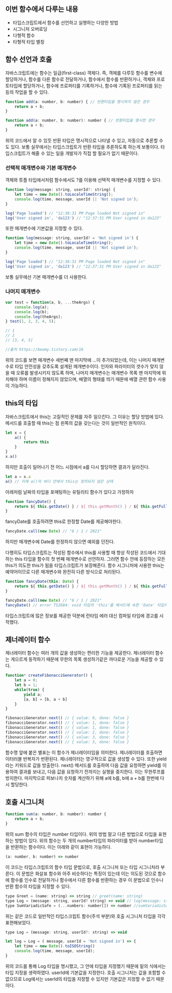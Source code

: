 ## 이번 함수에서 다루는 내용

- 타입스크립트에서 함수를 선언하고 실행하는 다양한 방법
- 시그니처 오버로딩
- 다형적 함수
- 타형적 타입 별칭

## 함수 선언과 호출

자바스크립트에는 함수는 일급(first-class) 객체다. 즉, 객체를 다루듯 함수를 변수에 할당하거나, 함수를 다른 함수로 전달하거나, 함수에서 함수를 반환하거나, 객체와 프로토타입에 할당하거나, 함수에 프로퍼티를 기록하거나,  함수에 기록된 프로퍼티를 읽는 등의 작업을 할 수 있다.

```jsx
function add(a: number, b: number) { // 반환타입을 명시하지 않은 경우
	return a + b;
}

function add(a: number, b: number): number { // 반환타입을 명시한 경우
	return a + b;
}
```

위의 코드에서 알 수 있듯 반환 타입은 명시적으로 나타낼 수 있고, 자동으로 추론할 수도 있다. 보통 실무에서는 타입스크립트가 반환 타입을 추론하도록 하는게 보통이다. 타입스크립트가 해줄 수 있는 일을 개발자가 직접 할 필요가 없기 때문이다.

### 선택적 매개변수와 기본 매개변수

객체와 튜플 타입에서처럼 함수에서도 ?를 이용해 선택적 매개변수를 지정할 수 있다.

```jsx
function log(message: string, userId?: string) {
	let time = new Date().toLocaleTimeString();
	console.log(time, message, userId || 'Not signed in');
}

log('Page loaded') // "12:38:31 PM Page loaded Not signed in"
log('User signed in', 'da123') // "12:37:31 PM User signed in da123"
```

또한  매개변수에 기본값을 지정할 수 있다.

```jsx
function log(message: string, userId? = 'Not signed in') {
	let time = new Date().toLocaleTimeString();
	console.log(time, message, userId || 'Not signed in');
}

log('Page loaded') // "12:38:31 PM Page loaded Not signed in"
log('User signed in', 'da123') // "12:37:31 PM User signed in da123"

```

보통 실무에선 기본 매개변수를 더 사용한다.

### 나머지 매개변수

```jsx
var test = function(a, b, ...theArgs) { 
	console.log(a); 
	console.log(b); 
	console.log(theArgs); 
} test(1, 2, 3, 4, 5);

// 1
// 2
// [3, 4, 5]

//출처 https://beomy.tistory.com/16
```

위의 코드를 보면 매개변수 세번째 맨 마지막에 ...이 추가되었는데, 이는 나머지 매개변수로 타입 안전성을 갖추도록 설계된 매개변수이다. 인자와 파라미터의 갯수가 맞지 않을 때 오류를 발생시키지 않도록 하며, 나머지 매개변수는 매개변수 목록 맨 마지막에 위치해야 하며 이름이 정해지지 않았으며, 배열의 형태를 띄기 때문에 배열 관련 함수 사용이 가능하다.

## this의 타입

자바스크립트에서 this는 고질적인 문제를 자주 일으킨다. 그 이유는 할당 방법에 있다. 메서드를 호출할 때 this는 점 왼쪽의 값을 갖는다는 것이 일반적인 원칙이다.

```jsx
let x = {
	a() {
		return this
	}
}
x.a()
```

하지만 호출이 일어나기 전 어느 시점에서 a를 다시 할당하면 결과가 달라진다.

```jsx
let a = x.a
a() // 이제 a()의 바디 안에서 this는 정의되지 않은 상태
```

아래처럼 날짜의 타입을 포매팅하는 유틸리티 함수가 있다고 가정하자

```jsx
function fancyDate() {
	return ${ this.getDate() } / ${ this.getMonth() } / ${ this.getFullYear() }
}
```

fancyDate를 호출하려면 this로 한정할 Date를 제공해야한다.

```jsx
fancyDate.call(new Date) // "6 / 1 / 2021"
```

하지만 매개변수에 Date를 한정하지 않으면 예외를 던진다.

다행히도 타입스크립트는 작성된 함수에서 this를 사용할 때 항상 작성된 코드에서 기대하는 this 타입을 함수의 첫 번째 매개변수로 선언하자. 그러면 함수 안에 등장하는 모든 this가 의도한 this가 됨을 타입스크립트가 보장해준다. 함수 시그니처에 사용한 this는 예약어이므로 다른 매개변수와 완전히 다른 방식으로 처리된다.

```jsx
function fancyDate(this: Date) {
	return ${ this.getDate() } / ${ this.getMonth() } / ${ this.getFullYear() }
}

fancyDate.call(new Date) // "6 / 1 / 2021"
fancyDate() // error TS2684: void 타입의 'this'를 메서드에 속한 'Date' 타입의 'this'에 할당할 수 없음
```

타입스크립트에 많은 정보를 제공한 덕분에 런타임 에러 대신 컴파일 타임에 경고를 시작했다.

## 제너레이터 함수

제너레이터 함수는 여러 개의 값을 생성하는 편리한 기능을 제공한다. 제너레이터 함수는 게으르게 동작하기 때문에 무한의 목록 생성하기같은 까다로운 기능을 제공할 수 있다.

```jsx
function* createFibonacciGenerator() {
	let a = 0;
	let b = 1;
	while(true) {
		yield a;
		[a, b] = [b, a + b]
	}
}

fibonacciGenerator.next() // { value: 0, done: false }
fibonacciGenerator.next() // { value: 1, done: false }
fibonacciGenerator.next() // { value: 1, done: false }
fibonacciGenerator.next() // { value: 2, done: false }
fibonacciGenerator.next() // { value: 3, done: false }
fibonacciGenerator.next() // { value: 5, done: false }
```

함수명 앞에 붙은 별표는 이 함수가 제너레이터임을 의미한다. 제너레이터를 호출하면 이터러블 반복자가 반환된다. 제너레이터는 영구적으로 값을 생성할 수 있다. 또한 yield라는 키워드로 값을 방출한다. next() 메서드를 호출하여 다음 값을 요청하면 yield를 이용하여 결과를 보내고, 다음 값을 요청하기 전까지는 실행을 중지한다. 이는 무한루프를 방지한다. 마지막으로 피보나치 숫자를 계산하기 위해 a에 b를, b에 a + b를 한번에 다시 할당한다.

## 호출 시그니처

```jsx
function sum(a: number, b: number): number {
	return a + b;
}
```

위의 sum 함수의 타입은 number 타입이다. 위의 방법 말고 다른 방법으로 타입을 표현하는 방법이 있다. 위의 함수는 두 개의 number타입의 파라미터를 받아 number타입을 반환하는 함수이다. 이는 아래와 같이 표현이 가능하다.

```jsx
(a: number, b: number) => number
```

이 코드는 타입스크립트의 함수 타입 문법으로, 호출 시그니처 또는 타입 시그니처라 부른다. 이 문법은 화살표 함수와 아주 비슷하다는 특징이 있는데 이는 의도된 것으로 함수에 함수를 인수로 전달하거나 함수에서 다른 함수를 반환하는 경우 이 문법으로 인수나 반환 함수의 타입을 지정할 수 있다.

```jsx
type Greet = (name: string) => string // greet(name: string)
type Log = (message: string, userId? string) => void // log(message: string, userId?: string)
type SumVariadicSafe = (...numbers: number[]) => number //sumVariadicSafe(...numbers: number[]): number
```

위는 같은 코드로 일반적인 타입스크립트 함수(주석 부분)와 호출 시그니처 타입을 각각 표현해보았다.

```jsx
type Log = (message: string, userId?: string) => void

let log = Log = ( message, userId = 'Not signed in') => {
	let time = new Date().toISOString()
	console.log(time, message, userId);
}
```

위의 코드를 통해 Log 타입을 명시했고, 그 안에 타입을 지정했기 때문에 밑의 식에서는 타입 지정을 생략하였다. userId에 기본값을 지정한다. 호출 시그니처는 값을 포함할 수 없으므로  Log에서는 userId의 타입을 지정할 수 있지만 기본값은 지정할 수 없기 때문이다.